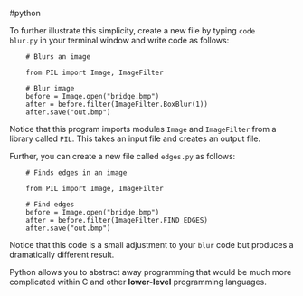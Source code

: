 #python

To further illustrate this simplicity, create a new file by typing `code blur.py` in your terminal window and write code as follows:

```
    # Blurs an image
    
    from PIL import Image, ImageFilter
    
    # Blur image
    before = Image.open("bridge.bmp")
    after = before.filter(ImageFilter.BoxBlur(1))
    after.save("out.bmp")
```

Notice that this program imports modules `Image` and `ImageFilter` from a library called `PIL`. This takes an input file and creates an output file.

Further, you can create a new file called `edges.py` as follows:
```
    # Finds edges in an image
    
    from PIL import Image, ImageFilter
    
    # Find edges
    before = Image.open("bridge.bmp")
    after = before.filter(ImageFilter.FIND_EDGES)
    after.save("out.bmp")
```

Notice that this code is a small adjustment to your `blur` code but produces a dramatically different result.

Python allows you to abstract away programming that would be much more complicated within C and other __lower-level__ programming languages.